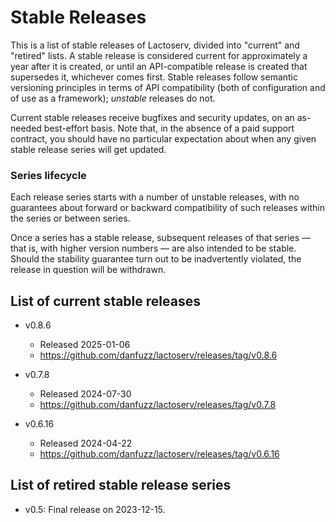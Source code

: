 Stable Releases
===============

This is a list of stable releases of Lactoserv, divided into "current" and
"retired" lists. A stable release is considered current for approximately a
year after it is created, or until an API-compatible release is created that
supersedes it, whichever comes first. Stable releases follow semantic versioning
principles in terms of API compatibility (both of configuration and of use as
a framework); _unstable_ releases do not.

Current stable releases receive bugfixes and security updates, on an as-needed
best-effort basis. Note that, in the absence of a paid support contract, you
should have no particular expectation about when any given stable release series
will get updated.

### Series lifecycle

Each release series starts with a number of unstable releases, with no
guarantees about forward or backward compatibility of such releases within the
series or between series.

Once a series has a stable release, subsequent releases of that series &mdash;
that is, with higher version numbers &mdash; are also intended to be stable.
Should the stability guarantee turn out to be inadvertently violated, the
release in question will be withdrawn.

## List of current stable releases

* v0.8.6
  * Released 2025-01-06
  * https://github.com/danfuzz/lactoserv/releases/tag/v0.8.6

* v0.7.8
  * Released 2024-07-30
  * https://github.com/danfuzz/lactoserv/releases/tag/v0.7.8

* v0.6.16
  * Released 2024-04-22
  * https://github.com/danfuzz/lactoserv/releases/tag/v0.6.16

## List of retired stable release series

* v0.5: Final release on 2023-12-15.
